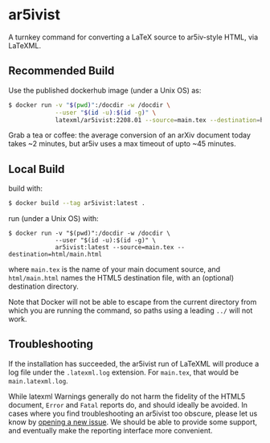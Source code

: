 # ar5ivist

A turnkey command for converting a LaTeX source to ar5iv-style HTML, via LaTeXML.


## Recommended Build

Use the published dockerhub image (under a Unix OS) as:

```bash
$ docker run -v "$(pwd)":/docdir -w /docdir \
             --user "$(id -u):$(id -g)" \
             latexml/ar5ivist:2208.01 --source=main.tex --destination=html/main.html
```

Grab a tea or coffee: the average conversion of an arXiv document today takes ~2 minutes, but ar5iv uses a max timeout of upto ~45 minutes.


## Local Build

build with:
```bash
$ docker build --tag ar5ivist:latest .
```

run (under a Unix OS) with:
```
$ docker run -v "$(pwd)":/docdir -w /docdir \
             --user "$(id -u):$(id -g)" \
             ar5ivist:latest --source=main.tex --destination=html/main.html
```

where `main.tex` is the name of your main document source, and `html/main.html` names the HTML5 destination file, with  an (optional) destination directory.

Note that Docker will not be able to escape from the current directory from which you are running the command, so paths using a leading `../` will not work.

## Troubleshooting

If the installation has succeeded, the ar5ivist run of LaTeXML will produce a log file under the `.latexml.log` extension. For `main.tex`, that would be `main.latexml.log`.

While latexml Warnings generally do not harm the fidelity of the HTML5 document, `Error` and `Fatal` reports do, and should ideally be avoided.
In cases where you find troubleshooting an ar5ivist too obscure, please let us know by [opening a new issue](https://github.com/dginev/ar5ivist/issues).
We should be able to provide some support, and eventually make the reporting interface more convenient.
